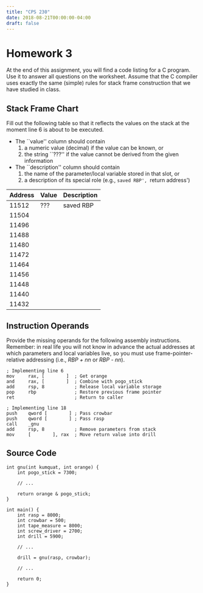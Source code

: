 ```yaml
---
title: "CPS 230"
date: 2018-08-21T00:00:00-04:00
draft: false
---
```


# Homework 3

At the end of this assignment, you will find a code listing for a C program. Use it to answer all questions on the worksheet. Assume that the C compiler uses exactly the same (simple) rules for stack frame construction that we have studied in class.

## Stack Frame Chart

Fill out the following table so that it reflects the values on the stack at the moment line 6 is about to be executed.

* The ``value'' column should contain
    1. a numeric value (decimal) if the value can be known, or
    1. the string ``???'' if the value cannot be derived from the given information
* The ``description'' column should contain
    1. the name of the parameter/local variable stored in that slot, or
    1. a description of its special role (e.g., `saved RBP', `return address')

| Address | Value | Description |
| --- | --- | --- |
| 11512 | ??? | saved RBP |
| 11504 | | |
| 11496 | | |
| 11488 | | |
| 11480 | | |
| 11472 | | |
| 11464 | | |
| 11456 | | |
| 11448 | | |
| 11440 | | |
| 11432 | | |

## Instruction Operands

Provide the missing operands for the following assembly instructions. Remember: in real life you will not know in advance the actual addresses at which parameters and local variables live, so you must use frame-pointer-relative addressing (i.e., _RBP + nn_ or _RBP - nn_).

```
; Implementing line 6
mov     rax, [        ]  ; Get orange
and     rax, [        ]  ; Combine with pogo_stick
add     rsp, 8           ; Release local variable storage
pop     rbp              ; Restore previous frame pointer
ret                      ; Return to caller
```

```
; Implementing line 18
push    qword [        ] ; Pass crowbar
push    qword [        ] ; Pass rasp
call    _gnu
add     rsp, 8           ; Remove parameters from stack
mov     [        ], rax  ; Move return value into drill
```

## Source Code
```
int gnu(int kumquat, int orange) {
    int pogo_stick = 7300;
    
    // ...
    
    return orange & pogo_stick;
}

int main() {
    int rasp = 8000;
    int crowbar = 500;
    int tape_measure = 8000;
    int screw_driver = 2700;
    int drill = 5900;
    
    // ...
    
    drill = gnu(rasp, crowbar);
    
    // ...
    
    return 0;
}
```